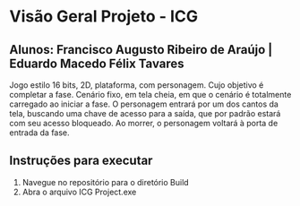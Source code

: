 # Visão Geral Projeto - ICG

## Alunos: Francisco Augusto Ribeiro de Araújo | Eduardo Macedo Félix Tavares

Jogo estilo 16 bits, 2D, plataforma, com personagem. Cujo objetivo é completar a fase. Cenário fixo, em tela cheia, em que o cenário é totalmente carregado ao iniciar a fase. O personagem entrará por um dos cantos da tela, buscando uma chave de acesso para a saída, que por padrão estará com seu acesso bloqueado. Ao morrer, o personagem voltará à porta de entrada da fase.

## Instruções para executar

1. Navegue no repositório para o diretório Build
2. Abra o arquivo ICG Project.exe
